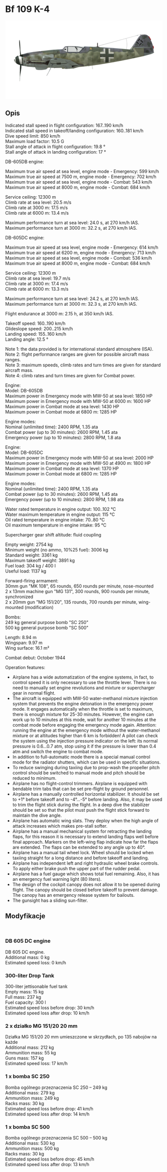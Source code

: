 # Bf 109 K-4  
  
![bf109k4](../images/bf109k4.png)  
  
## Opis  
  
Indicated stall speed in flight configuration: 167..190 km/h  
Indicated stall speed in takeoff/landing configuration: 160..181 km/h  
Dive speed limit: 850 km/h  
Maximum load factor: 10.5 G  
Stall angle of attack in flight configuration: 19.8 °  
Stall angle of attack in landing configuration: 17 °  
  
DB-605DB engine:  
  
Maximum true air speed at sea level, engine mode - Emergency: 599 km/h  
Maximum true air speed at 7500 m, engine mode - Emergency: 702 km/h  
Maximum true air speed at sea level, engine mode - Combat: 543 km/h  
Maximum true air speed at 8000 m, engine mode - Combat: 684 km/h  
  
Service ceiling: 12300 m  
Climb rate at sea level: 20.5 m/s  
Climb rate at 3000 m: 17.5 m/s  
Climb rate at 6000 m: 13.4 m/s  
  
Maximum performance turn at sea level: 24.0 s, at 270 km/h IAS.  
Maximum performance turn at 3000 m: 32.2 s, at 270 km/h IAS.  
  
DB-605DC engine:  
  
Maximum true air speed at sea level, engine mode - Emergency: 614 km/h  
Maximum true air speed at 6200 m, engine mode - Emergency: 713 km/h  
Maximum true air speed at sea level, engine mode - Combat: 536 km/h  
Maximum true air speed at 8000 m, engine mode - Combat: 684 km/h  
  
Service ceiling: 12300 m  
Climb rate at sea level: 19.7 m/s  
Climb rate at 3000 m: 17.4 m/s  
Climb rate at 6000 m: 13.3 m/s  
  
Maximum performance turn at sea level: 24.2 s, at 270 km/h IAS.  
Maximum performance turn at 3000 m: 32.3 s, at 270 km/h IAS.  
  
Flight endurance at 3000 m: 2.15 h, at 350 km/h IAS.  
  
Takeoff speed: 160..190 km/h  
Glideslope speed: 200..215 km/h  
Landing speed: 155..160 km/h  
Landing angle: 12.5 °  
  
Note 1: the data provided is for international standard atmosphere (ISA).  
Note 2: flight performance ranges are given for possible aircraft mass ranges.  
Note 3: maximum speeds, climb rates and turn times are given for standard aircraft mass.  
Note 4: climb rates and turn times are given for Combat power.  
  
Engine:  
Model: DB-605DB  
Maximum power in Emergency mode with MW-50 at sea level: 1850 HP  
Maximum power in Emergency mode with MW-50 at 6000 m: 1600 HP  
Maximum power in Combat mode at sea level: 1430 HP  
Maximum power in Combat mode at 6800 m: 1285 HP  
  
Engine modes:  
Nominal (unlimited time): 2400 RPM, 1.35 ata  
Combat power (up to 30 minutes): 2600 RPM, 1.45 ata  
Emergency power (up to 10 minutes): 2800 RPM, 1.8 ata  
  
Engine:  
Model: DB-605DC  
Maximum power in Emergency mode with MW-50 at sea level: 2000 HP  
Maximum power in Emergency mode with MW-50 at 4900 m: 1800 HP  
Maximum power in Combat mode at sea level: 1370 HP  
Maximum power in Combat mode at 6800 m: 1285 HP  
  
Engine modes:  
Nominal (unlimited time): 2400 RPM, 1.35 ata  
Combat power (up to 30 minutes): 2600 RPM, 1.45 ata  
Emergency power (up to 10 minutes): 2800 RPM, 1.98 ata  
  
Water rated temperature in engine output: 100..102 °C  
Water maximum temperature in engine output: 115 °C  
Oil rated temperature in engine intake: 70..80 °C  
Oil maximum temperature in engine intake: 95 °C  
  
Supercharger gear shift altitude: fluid coupling   
  
Empty weight: 2754 kg  
Minimum weight (no ammo, 10%25 fuel): 3006 kg  
Standard weight: 3361 kg  
Maximum takeoff weight: 3891 kg  
Fuel load: 304 kg / 400 l  
Useful load: 1137 kg  
  
Forward-firing armament:  
30mm gun "MK 108", 65 rounds, 650 rounds per minute, nose-mounted  
2 x 13mm machine gun "MG 131", 300 rounds, 900 rounds per minute, synchronized  
2 x 20mm gun "MG 151/20", 135 rounds, 700 rounds per minute, wing-mounted (modification)  
  
Bombs:  
249 kg general purpose bomb "SC 250"  
500 kg general purpose bomb "SC 500"  
  
Length: 8.94 m  
Wingspan: 9.97 m  
Wing surface: 16.1 m²  
  
Combat debut: October 1944  
  
Operation features:  
- Airplane has a wide automatization of the engine systems, in fact, to control speed it is only necessary to use the throttle lever. There is no need to manually set engine revolutions and mixture or supercharger gear in normal flight.  
- The aircraft is equipped with MW-50 water-methanol mixture injection system that prevents the engine detonation in the emergency power mode. It engages automatically when the throttle is set to maximum, there is enough mixture for 25-30 minutes. However, the engine can work up to 10 minutes at this mode, wait for another 10 minutes at the combat mode before engaging the emergency mode again. Attention: running the engine at the emergency mode without the water-methanol mixture or at altitudes higher than 6 km is forbidden! A pilot can check the system using the injection pressure indicator on the left: its normal pressure is 0.6...0.7 atm, stop using it if the pressure is lower than 0.4 atm and switch the engine to combat mode.  
- In addition to full-automatic mode there is a special manual control mode for the radiator shutters, which can be used in specific situations.  
- To reduce swinging during taxiing due to prop-wash the propeller pitch control should be switched to manual mode and pitch should be reduced to minimum.  
- Airplane has no flight-control trimmers. Airplane is equipped with bendable trim tabs that can be set pre-flight by ground personnel.  
- Airplane has a manually controlled horizontal stabilizer. It should be set to +1° before takeoff and to -4°...-5° before landing. Also, it may be used to trim the flight stick during the flight. In a deep dive the stabilizer should be set so that the pilot must push the flight stick forward to maintain the dive angle.  
- Airplane has automatic wing slats. They deploy when the high angle of attack increases which makes pre-stall softer.  
- Airplane has a manual mechanical system for retracting the landing flaps, for this reason it is necessary to extend landing flaps well before final approach. Markers on the left-wing flap indicate how far the flaps are extended. The flaps can be extended to any angle up to 40°.  
- Airplane has a manual tail wheel lock. Wheel should be locked when taxiing straight for a long distance and before takeoff and landing.  
- Airplane has independent left and right hydraulic wheel brake controls. To apply either brake push the upper part of the rudder pedal.  
- Airplane has a fuel gauge which shows total fuel remaining. Also, it has an emergency fuel warning light (80 liters).  
- The design of the cockpit canopy does not allow it to be opened during flight. The canopy should be closed before takeoff to prevent damage. The canopy has an emergency release system for bailouts.  
- The gunsight has a sliding sun-filter.  
  
## Modyfikacje  
  ﻿
  
### DB 605 DC engine  
  
DB 605 DC engine.   
Additional mass: 0 kg  
Estimated speed loss: 0 km/h  ﻿
  
### 300-liter Drop Tank  
  
300-liter jettisonable fuel tank  
Empty mass: 15 kg  
Full mass: 237 kg  
Fuel capacity: 300 l  
Estimated speed loss before drop: 30 km/h  
Estimated speed loss after drop: 10 km/h  ﻿
  
  
### 2 x działko MG 151/20 20 mm  
  
Działka MG 151/20 20 mm umieszczone w skrzydłach, po 135 nabojów na każde  
Additional mass: 212 kg  
Ammunition mass: 55 kg  
Guns mass: 157 kg  
Estimated speed loss: 17 km/h  ﻿
  
  
### 1 x bomba SC 250  
  
Bomba ogólnego przeznaczenia SC 250 – 249 kg  
Additional mass: 279 kg  
Ammunition mass: 249 kg  
Racks mass: 30 kg  
Estimated speed loss before drop: 41 km/h  
Estimated speed loss after drop: 14 km/h  ﻿
  
  
### 1 x bomba SC 500  
  
Bomba ogólnego przeznaczenia SC 500 – 500 kg  
Additional mass: 530 kg  
Ammunition mass: 500 kg  
Racks mass: 30 kg  
Estimated speed loss before drop: 45 km/h  
Estimated speed loss after drop: 13 km/h  
